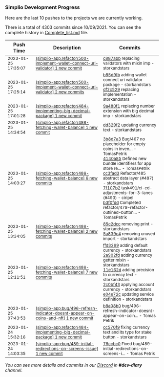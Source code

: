 
### Simplio Development Progress

Here are the last 10 pushes to the projects we are currently working.

There is a total of 4303 commits since 10/09/2021. You can see the complete history in
 [Complete_list.md](Complete_list.md) file.

| Push Time | Description | Commits |
| --- | --- | --- |
| <sub>2023-01-25 17:35:07</sub> | <sub>[[simplio-app:refactor/500\-implement\-wallet\-connect\-uri\-validator] 1 new commit](https://github.com/SimplioOfficial/simplio-app/commit/c887abb93347a6c69920590f1b7ae7550e8c8729)</sub> | <sub>[c887abb](https://github.com/SimplioOfficial/simplio-app/commit/c887abb93347a6c69920590f1b7ae7550e8c8729) replacing validators with mixin imp - storkandstars</sub> |
| <sub>2023-01-25 17:25:14</sub> | <sub>[[simplio-app:refactor/500\-implement\-wallet\-connect\-uri\-validator] 2 new commits](https://github.com/SimplioOfficial/simplio-app/compare/b3f0fdd34555...df2c5290cf73)</sub> | <sub>[b85d9fb](https://github.com/SimplioOfficial/simplio-app/commit/b85d9fbf2567e53758778ea5c560e35db40c770f) adding wallet connect uri validator package - storkandstars<br>[df2c529](https://github.com/SimplioOfficial/simplio-app/commit/df2c5290cf738ecd4c38e054a113884f4d7dfe0c) replacing implementation - storkandstars</sub> |
| <sub>2023-01-25 17:01:28</sub> | <sub>[[simplio-app:refactor/484\-implementing\-big\-decimal\-package] 1 new commit](https://github.com/SimplioOfficial/simplio-app/commit/9a480f125d22d8838512cca3a5713962b26328a1)</sub> | <sub>[9a480f1](https://github.com/SimplioOfficial/simplio-app/commit/9a480f125d22d8838512cca3a5713962b26328a1) replacing number extension with big decimal imp - storkandstars</sub> |
| <sub>2023-01-25 14:34:54</sub> | <sub>[[simplio-app:refactor/486\-fetching\-wallet\-balance] 1 new commit](https://github.com/SimplioOfficial/simplio-app/commit/dd329f243a8341272cc64b253cef01e3f977f323)</sub> | <sub>[dd329f2](https://github.com/SimplioOfficial/simplio-app/commit/dd329f243a8341272cc64b253cef01e3f977f323) updating currency text - storkandstars</sub> |
| <sub>2023-01-25 14:03:27</sub> | <sub>[[simplio-app:refactor/486\-fetching\-wallet\-balance] 6 new commits](https://github.com/SimplioOfficial/simplio-app/compare/5a839c4a4e2b...787d0204aa87)</sub> | <sub>[3b8d7a3](https://github.com/SimplioOfficial/simplio-app/commit/3b8d7a39d0c87035cb0a5ef4044f7da64480a5cd) Bug/467 no placeholder for empty coins in inven... - TomasPetrik<br>[4140a85](https://github.com/SimplioOfficial/simplio-app/commit/4140a85ee85b48741dffd2fd45d7c6a8c2117e1b) Defined new bundle identifiers for app store re... - TomasPetrik<br>[cc3fad3](https://github.com/SimplioOfficial/simplio-app/commit/cc3fad39e15d437612cd0e0ddf472b50e2fc9645) Refactor/485 abstract data layer (#487) - storkandstars<br>[7f107b2](https://github.com/SimplioOfficial/simplio-app/commit/7f107b2a8b9b0512c210a6a6d593775e32f881f1) task491/ci-cd-adjustments-for-3-lanes (#493) - ciripel<br>[b3f0fdd](https://github.com/SimplioOfficial/simplio-app/commit/b3f0fdd345552049e935613a2a0aaf49b51ac8fa) Completed refactor/479-refactor-outlined-button... - TomasPetrik</sub> |
| <sub>2023-01-25 13:34:05</sub> | <sub>[[simplio-app:refactor/486\-fetching\-wallet\-balance] 2 new commits](https://github.com/SimplioOfficial/simplio-app/compare/0787e8a2b27d...5a839c4a4e2b)</sub> | <sub>[85c2dcc](https://github.com/SimplioOfficial/simplio-app/commit/85c2dccd4720a16e0666e8c0a45eacbe44a860fc) removing print - storkandstars<br>[5a839c4](https://github.com/SimplioOfficial/simplio-app/commit/5a839c4a4e2b56ee7231b5f33a89c6ac0ad9ab49) removing unused import - storkandstars</sub> |
| <sub>2023-01-25 12:11:51</sub> | <sub>[[simplio-app:refactor/486\-fetching\-wallet\-balance] 7 new commits](https://github.com/SimplioOfficial/simplio-app/compare/63b3c43d5416...0787e8a2b27d)</sub> | <sub>[ffd3269](https://github.com/SimplioOfficial/simplio-app/commit/ffd3269d865aa580b32c0a50ecf706ac8a982287) adding default currency - storkandstars<br>[2a902fd](https://github.com/SimplioOfficial/simplio-app/commit/2a902fdf789671dcd398dab82e587feac8648316) adding currency getter mixin - storkandstars<br>[11e162d](https://github.com/SimplioOfficial/simplio-app/commit/11e162d9a51f4e768484bd20a261a640dd1a2cfc) adding precision to currency text - storkandstars<br>[2c0bf43](https://github.com/SimplioOfficial/simplio-app/commit/2c0bf4350a9b9da534d4071711c88d1836ae8cc4) applying account currency - storkandstars<br>[e04e72c](https://github.com/SimplioOfficial/simplio-app/commit/e04e72ca690806bb46c9eb6b12b57737bdd38343) updating service definition - storkandstars</sub> |
| <sub>2023-01-25 07:43:53</sub> | <sub>[[simplio-app:bug/496\-refresh\-indicator\-doesnt\-appear\-on\-coins\-and\-nft] 1 new commit](https://github.com/SimplioOfficial/simplio-app/commit/b8a08b053f114d4f0064c49186bb7d9762a7055d)</sub> | <sub>[b8a08b0](https://github.com/SimplioOfficial/simplio-app/commit/b8a08b053f114d4f0064c49186bb7d9762a7055d) bug/496-refresh-indicator-doesnt-appear-on-coin... - Tomas Petrik</sub> |
| <sub>2023-01-24 15:32:16</sub> | <sub>[[simplio-app:refactor/484\-implementing\-big\-decimal\-package] 1 new commit](https://github.com/SimplioOfficial/simplio-app/commit/cc570f9f0d572f350bd7c29d24eba9d49a6dbb84)</sub> | <sub>[cc570f9](https://github.com/SimplioOfficial/simplio-app/commit/cc570f9f0d572f350bd7c29d24eba9d49a6dbb84) fixing currency text and its type for stake button - storkandstars</sub> |
| <sub>2023-01-24 14:03:35</sub> | <sub>[[simplio-app:bug/489\-initial\-redirections\-on\-screens\-issue] 1 new commit](https://github.com/SimplioOfficial/simplio-app/commit/78ccbc0202e64281ddf63c5425eff503d23f26e7)</sub> | <sub>[78ccbc0](https://github.com/SimplioOfficial/simplio-app/commit/78ccbc0202e64281ddf63c5425eff503d23f26e7) Fixed bug/489-initial-redirections-on-screens-i... - Tomas Petrik</sub> |

_You can see more details and commits in our [Discord](https://discord.gg/aKhjuwZmdP) in **#dev-diary** channel._
